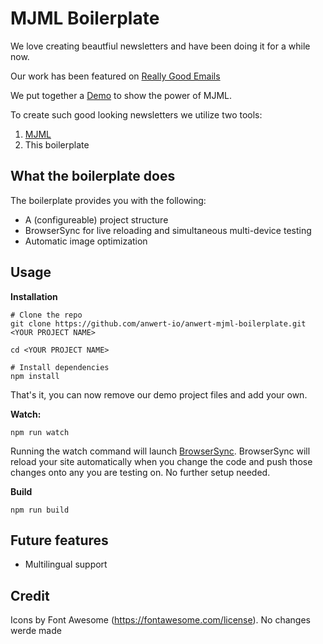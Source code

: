 # MJML Boilerplate

We love creating beautfiul newsletters and have been doing it for a while now.

Our work has been featured on [Really Good Emails](https://reallygoodemails.com/emails/getting-the-most-out-of-mindnode-for-ios-3-3/)

We put together a [Demo](https://anwert-io.github.io/anwert-mjml-boilerplate/dist/index.html) to show the power of MJML.

To create such good looking newsletters we utilize two tools:
1. [MJML](https://github.com/mjmlio/mjml)
2. This boilerplate

## What the boilerplate does
The boilerplate provides you with the following:
* A (configureable) project structure
* BrowserSync for live reloading and simultaneous multi-device testing
* Automatic image optimization

## Usage

**Installation**

```
# Clone the repo
git clone https://github.com/anwert-io/anwert-mjml-boilerplate.git <YOUR PROJECT NAME>

cd <YOUR PROJECT NAME>

# Install dependencies
npm install
```

That's it, you can now remove our demo project files and add your own. 

**Watch:**
```
npm run watch
```

Running the watch command will launch [BrowserSync](https://github.com/BrowserSync/browser-sync). BrowserSync will reload your site automatically when you change the code and push those changes onto any you are testing on. No further setup needed. 

**Build**
```
npm run build
```

## Future features
* Multilingual support 

## Credit
Icons by Font Awesome (https://fontawesome.com/license). No changes werde made
